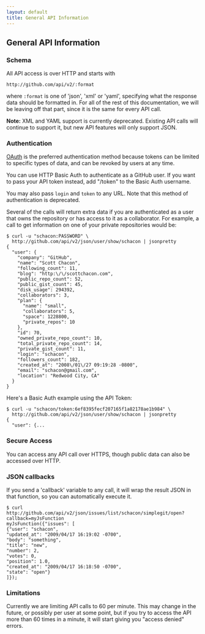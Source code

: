 ```yaml
---
layout: default
title: General API Information
---
```


## General API Information ##

### Schema ###

All API access is over HTTP and starts with

    http://github.com/api/v2/:format

where `:format` is one of 'json', 'xml' or 'yaml', specifying what the
response data should be formatted in.  For all of the rest of this
documentation, we will be leaving off that part, since it is the same
for every API call.

**Note:** XML and YAML support is currently deprecated.  Existing API calls 
will continue to support it, but new API features will only support JSON.

### Authentication ###

[OAuth](/p/oauth.html) is the preferred authentication method because tokens can be
limited to specific types of data, and can be revoked by users at any
time.

You can use HTTP Basic Auth to authenticate as a GitHub user.  If you want to pass your API token instead, add "/token" to the Basic Auth username.

You may also pass `login` and `token` to any URL. Note that this method
of authentication is deprecated.

Several of the calls will return extra data if you are authenticated
as a user that owns the repository or has access to it as a
collaborator.  For example, a call to get information on one of your
private repositories would be:

    $ curl -u "schacon:PASSWORD" \
      http://github.com/api/v2/json/user/show/schacon | jsonpretty
    {
      "user": {
        "company": "GitHub",
        "name": "Scott Chacon",
        "following_count": 11,
        "blog": "http:\/\/scottchacon.com",
        "public_repo_count": 52,
        "public_gist_count": 45,
        "disk_usage": 294392,
        "collaborators": 3,
        "plan": {
          "name": "small",
          "collaborators": 5,
          "space": 1228800,
          "private_repos": 10
        },
        "id": 70,
        "owned_private_repo_count": 10,
        "total_private_repo_count": 14,
        "private_gist_count": 11,
        "login": "schacon",
        "followers_count": 182,
        "created_at": "2008\/01\/27 09:19:28 -0800",
        "email": "schacon@gmail.com",
        "location": "Redwood City, CA"
      }
    }

Here's a Basic Auth example using the API Token:

    $ curl -u "schacon/token:6ef8395fecf207165f1a82178ae1b984" \
      http://github.com/api/v2/json/user/show/schacon | jsonpretty
    {
      "user": {...

### Secure Access ###

You can access any API call over HTTPS, though public data can also be
accessed over HTTP.

### JSON callbacks ###

If you send a 'callback' variable to any call, it will wrap the result
JSON in that function, so you can automatically execute it.

    $ curl http://github.com/api/v2/json/issues/list/schacon/simplegit/open?callback=myJsFunction
    myJsFunction({"issues": [
    {"user": "schacon",
    "updated_at": "2009/04/17 16:19:02 -0700",
    "body": "something",
    "title": "new",
    "number": 2,
    "votes": 0,
    "position": 1.0,
    "created_at": "2009/04/17 16:18:50 -0700",
    "state": "open"}
    ]});

### Limitations ###

Currently we are limiting API calls to 60 per minute.  This may change
in the future, or possibly per user at some point, but if you try to
access the API more than 60 times in a minute, it will start giving
you "access denied" errors.
